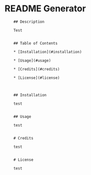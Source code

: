 # README Generator


        ## Description

        Test


        ## Table of Contents

        * [Installation](#installation)

        * [Usage](#usage)

        * [Credits](#credits)

        * [License](#license)


    
        ## Installation

        test


        ## Usage

        test


        # Credits

        test


        # License

        test